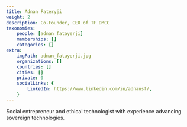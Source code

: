 ```yaml
---
title: Adnan Fateryji
weight: 2
description: Co-Founder, CEO of TF DMCC
taxonomies:
    people: [adnan fatayerji]
    memberships: []
    categories: []
extra:
    imgPath: adnan_fatayerji.jpg
    organizations: []
    countries: []
    cities: []
    private: 0
    socialLinks: {
        LinkedIn: https://www.linkedin.com/in/adnansf/,
    }
---
```


Social entrepreneur and ethical technologist with experience advancing sovereign technologies.